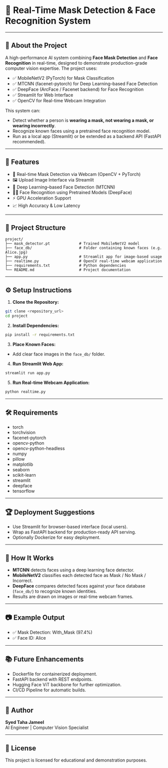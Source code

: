 # 🧠 Real-Time Mask Detection & Face Recognition System

---

## 📌 About the Project

A high-performance AI system combining **Face Mask Detection** and **Face Recognition** in real-time, designed to demonstrate production-grade computer vision expertise. The project uses:

- ✅ MobileNetV2 (PyTorch) for Mask Classification
- ✅ MTCNN (facenet-pytorch) for Deep Learning–based Face Detection
- ✅ DeepFace (ArcFace / Facenet backend) for Face Recognition
- ✅ Streamlit for Web Interface
- ✅ OpenCV for Real-time Webcam Integration

This system can:

- Detect whether a person is **wearing a mask, not wearing a mask, or wearing incorrectly**.
- Recognize known faces using a pretrained face recognition model.
- Run as a local app (Streamlit) or be extended as a backend API (FastAPI recommended).

---

## 🚀 Features

- 🎥 Real-time Mask Detection via Webcam (OpenCV + PyTorch)
- 🖼️ Upload Image Interface via Streamlit
- 👤 Deep Learning–based Face Detection (MTCNN)
- 🧑‍💼 Face Recognition using Pretrained Models (DeepFace)
- ⚡ GPU Acceleration Support
- 📈 High Accuracy & Low Latency

---

## 📁 Project Structure

```
project/
├── mask_detector.pt             # Trained MobileNetV2 model
├── face_db/                     # Folder containing known faces (e.g. Alice.jpg)
├── app.py                       # Streamlit app for image-based usage
├── realtime.py                  # OpenCV real-time webcam application
├── requirements.txt             # Python dependencies
└── README.md                    # Project documentation
```

---

## ⚙️ Setup Instructions

1. **Clone the Repository:**

```bash
git clone <repository_url>
cd project
```

2. **Install Dependencies:**

```bash
pip install -r requirements.txt
```

3. **Place Known Faces:**

- Add clear face images in the `face_db/` folder.

4. **Run Streamlit Web App:**

```bash
streamlit run app.py
```

5. **Run Real-time Webcam Application:**

```bash
python realtime.py
```

---

## 🛠️ Requirements

- torch
- torchvision
- facenet-pytorch
- opencv-python
- opencv-python-headless
- numpy
- pillow
- matplotlib
- seaborn
- scikit-learn
- streamlit
- deepface
- tensorflow

---

## 🏆 Deployment Suggestions

- Use Streamlit for browser-based interface (local users).
- Wrap as FastAPI backend for production-ready API serving.
- Optionally Dockerize for easy deployment.

---

## 📖 How It Works

- **MTCNN** detects faces using a deep learning face detector.
- **MobileNetV2** classifies each detected face as Mask / No Mask / Incorrect.
- **DeepFace** compares detected faces against your face database (`face_db/`) to recognize known identities.
- Results are drawn on images or real-time webcam frames.

---

## 📷 Example Output

- ✅ Mask Detection: With\_Mask (97.4%)
- ✅ Face ID: Alice

---

## 📚 Future Enhancements

- Dockerfile for containerized deployment.
- FastAPI backend with REST endpoints.
- Hugging Face ViT backbone for further optimization.
- CI/CD Pipeline for automatic builds.

---

## 👤 Author

**Syed Taha Jameel**\
AI Engineer | Computer Vision Specialist

---

## 📄 License

This project is licensed for educational and demonstration purposes.

